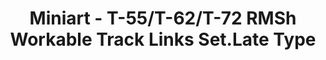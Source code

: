 ---
layout: product
title: "Miniart - T-55/T-62/T-72 RMSh Workable Track Links Set.Late Type"
price: "1500" 
desc: "N/A"
img_path: "/assets/img/MI37052.webp"
brand: "N/A"
available: false
special_offer: false
new: false
soon: false
cat: "010000"
subcat: "010100"
subsubcat: "0N/A"
sifra: "MI37052"
popular: false
---